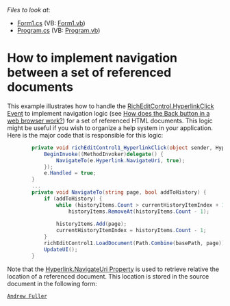 <!-- default file list -->
*Files to look at*:

* [Form1.cs](./CS/Form1.cs) (VB: [Form1.vb](./VB/Form1.vb))
* [Program.cs](./CS/Program.cs) (VB: [Program.vb](./VB/Program.vb))
<!-- default file list end -->
# How to implement navigation between a set of referenced documents


<p>This example illustrates how to handle the <a href="http://documentation.devexpress.com/#WindowsForms/DevExpressXtraRichEditRichEditControl_HyperlinkClicktopic"><u>RichEditControl.HyperlinkClick Event</u></a> to implement navigation logic (see <a href="http://stackoverflow.com/questions/1313788/how-does-the-back-button-in-a-web-browser-work"><u>How does the Back button in a web browser work?</u></a>) for a set of referenced HTML documents. This logic might be useful if you wish to organize a help system in your application. Here is the major code that is responsible for this logic:<br />
</p>

```cs
        private void richEditControl1_HyperlinkClick(object sender, HyperlinkClickEventArgs e) {
            BeginInvoke((MethodInvoker)delegate() {
                NavigateTo(e.Hyperlink.NavigateUri, true);
            });
            e.Handled = true;
        }
        ...
        private void NavigateTo(string page, bool addToHistory) {
            if (addToHistory) {
                while (historyItems.Count > currentHistoryItemIndex + 1)
                    historyItems.RemoveAt(historyItems.Count - 1);
                
                historyItems.Add(page);
                currentHistoryItemIndex = historyItems.Count - 1;
            }
            richEditControl1.LoadDocument(Path.Combine(basePath, page));
            UpdateUI();
        }

```

<p>Note that the <a href="http://documentation.devexpress.com/#CoreLibraries/DevExpressXtraRichEditAPINativeHyperlink_NavigateUritopic"><u>Hyperlink.NavigateUri Property</u></a> is used to retrieve relative the location of a referenced document. This location is stored in the source document in the following form:<br />
</p><para><code lang="html"><a href="AndrewFuller.html"><span class="csBB08E6F5">Andrew Fuller</span></a>

<br/>



